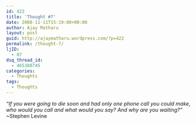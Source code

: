 ```yaml
---
id: 422
title: 'Thought #7'
date: 2008-11-11T15:19:00+00:00
author: Ajay Matharu
layout: post
guid: http://ajaymatharu.wordpress.com/?p=422
permalink: /thought-7/
ljID:
  - 87
dsq_thread_id:
  - 465388745
categories:
  - Thoughts
tags:
  - Thoughts
---
```

_&#8220;If you were going to die soon and had only one phone call you could make, who would you call and what would you say? And why are you waiting?&#8221;_ ~Stephen Levine